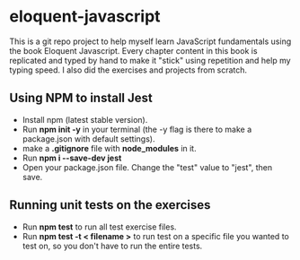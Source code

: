 # eloquent-javascript

This is a git repo project to help myself learn JavaScript fundamentals using the book Eloquent Javascript.
Every chapter content in this book is replicated and typed by hand to make it "stick" using repetition and help my typing speed.
I also did the exercises and projects from scratch.

## Using NPM to install Jest

- Install npm (latest stable version).
- Run **npm init -y** in your terminal (the -y flag is there to make a package.json with default settings).
- make a **.gitignore** file with **node_modules** in it.
- Run **npm i --save-dev jest**
- Open your package.json file. Change the "test" value to "jest", then save.

## Running unit tests on the exercises

- Run **npm test** to run all test exercise files.
- Run **npm test -t < filename >** to run test on a specific file you wanted to test on, so you don't have to run the entire tests.
